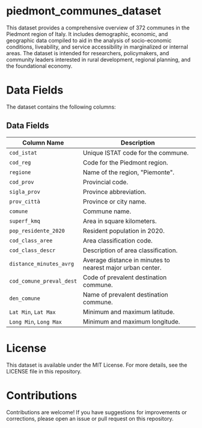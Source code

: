# piedmont_communes_dataset
This dataset provides a comprehensive overview of 372 communes in the Piedmont region of Italy. It includes demographic, economic, and geographic data compiled to aid in the analysis of socio-economic conditions, liveability, and service accessibility in marginalized or internal areas. The dataset is intended for researchers, policymakers, and community leaders interested in rural development, regional planning, and the foundational economy.

# Data Fields
The dataset contains the following columns:

## Data Fields

| Column Name                | Description                                                       |
|----------------------------|-------------------------------------------------------------------|
| `cod_istat`                | Unique ISTAT code for the commune.                                |
| `cod_reg`                  | Code for the Piedmont region.                                     |
| `regione`                  | Name of the region, "Piemonte".                                   |
| `cod_prov`                 | Provincial code.                                                  |
| `sigla_prov`               | Province abbreviation.                                            |
| `prov_città`               | Province or city name.                                            |
| `comune`                   | Commune name.                                                     |
| `superf_kmq`               | Area in square kilometers.                                        |
| `pop_residente_2020`       | Resident population in 2020.                                      |
| `cod_class_aree`           | Area classification code.                                         |
| `cod_class_descr`          | Description of area classification.                               |
| `distance_minutes_avrg`    | Average distance in minutes to nearest major urban center.        |
| `cod_comune_preval_dest`   | Code of prevalent destination commune.                            |
| `den_comune`               | Name of prevalent destination commune.                            |
| `Lat Min`, `Lat Max`       | Minimum and maximum latitude.                                     |
| `Long Min`, `Long Max`     | Minimum and maximum longitude.                                    |




# License
This dataset is available under the MIT License. For more details, see the LICENSE file in this repository.

# Contributions
Contributions are welcome! If you have suggestions for improvements or corrections, please open an issue or pull request on this repository.

